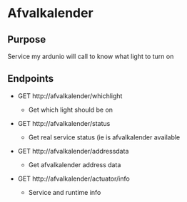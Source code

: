 # Afvalkalender

## Purpose
Service my ardunio will call to know what light to turn on

## Endpoints
* GET http://afvalkalender/whichlight
    * Get which light should be on
* GET http://afvalkalender/status
    * Get real service status (ie is afvalkalender available
* GET http://afvalkalender/addressdata
    * Get afvalkalender address data
	
* GET http://afvalkalender/actuator/info
    * Service and runtime info